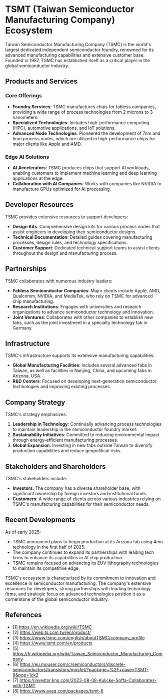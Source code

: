 # TSMT (Taiwan Semiconductor Manufacturing Company) Ecosystem

Taiwan Semiconductor Manufacturing Company (TSMC) is the world's largest dedicated independent semiconductor foundry, renowned for its advanced manufacturing capabilities and extensive customer base. Founded in 1987, TSMC has established itself as a critical player in the global semiconductor industry.

## Products and Services

### Core Offerings
- **Foundry Services**: TSMC manufactures chips for fabless companies, providing a wide range of process technologies from 2 microns to 3 nanometers.
- **Specialized Technologies**: Includes high-performance computing (HPC), automotive applications, and IoT solutions.
- **Advanced Node Technologies**: Pioneered the development of 7nm and 5nm process nodes, which are utilized in high-performance chips for major clients like Apple and AMD.

### Edge AI Solutions
- **AI Accelerators**: TSMC produces chips that support AI workloads, enabling customers to implement machine learning and deep learning applications at the edge.
- **Collaboration with AI Companies**: Works with companies like NVIDIA to manufacture GPUs optimized for AI processing.

## Developer Resources

TSMC provides extensive resources to support developers:
- **Design Kits**: Comprehensive design kits for various process nodes that assist engineers in developing their semiconductor designs.
- **Technical Documentation**: Detailed guides covering manufacturing processes, design rules, and technology specifications.
- **Customer Support**: Dedicated technical support teams to assist clients throughout the design and manufacturing process.

## Partnerships

TSMC collaborates with numerous industry leaders:
- **Fabless Semiconductor Companies**: Major clients include Apple, AMD, Qualcomm, NVIDIA, and MediaTek, who rely on TSMC for advanced chip manufacturing.
- **Research Institutions**: Engages with universities and research organizations to advance semiconductor technology and innovation.
- **Joint Ventures**: Collaborates with other companies to establish new fabs, such as the joint investment in a specialty technology fab in Germany.

## Infrastructure

TSMC's infrastructure supports its extensive manufacturing capabilities:
- **Global Manufacturing Facilities**: Includes several advanced fabs in Taiwan, as well as facilities in Nanjing, China, and upcoming fabs in Arizona, USA.
- **R&D Centers**: Focused on developing next-generation semiconductor technologies and improving existing processes.

## Company Strategy

TSMC's strategy emphasizes:
1. **Leadership in Technology**: Continually advancing process technologies to maintain leadership in the semiconductor foundry market.
2. **Sustainability Initiatives**: Committed to reducing environmental impact through energy-efficient manufacturing processes.
3. **Global Expansion**: Investing in new fabs outside Taiwan to diversify production capabilities and reduce geopolitical risks.

## Stakeholders and Shareholders

TSMC's stakeholders include:
- **Investors**: The company has a diverse shareholder base, with significant ownership by foreign investors and institutional funds.
- **Customers**: A wide range of clients across various industries relying on TSMC's manufacturing capabilities for their semiconductor needs.

## Recent Developments

As of early 2025:
- TSMC announced plans to begin production at its Arizona fab using 4nm technology in the first half of 2025.
- The company continues to expand its partnerships with leading tech firms to enhance its capabilities in AI chip production.
- TSMC remains focused on advancing its EUV lithography technologies to maintain its competitive edge.

TSMC's ecosystem is characterized by its commitment to innovation and excellence in semiconductor manufacturing. The company's extensive resources for developers, strong partnerships with leading technology firms, and strategic focus on advanced technologies position it as a cornerstone of the global semiconductor industry.

## References

- [1] https://en.wikipedia.org/wiki/TSMC
- [2] https://web.ts.com.tw/en/product/
- [3] https://www.tsmc.com/english/aboutTSMC/company_profile
- [4] https://www.tsmt.com/en/products
- [5] https://fr.wikipedia.org/wiki/Taiwan_Semiconductor_Manufacturing_Company
- [6] https://eu.mouser.com/c/semiconductors/discrete-semiconductors/transistors/mosfet/?package+%2F+case=TSMT-8&pop=1ck2
- [7] https://investor.kns.com/2023-08-08-Kulicke-Soffa-Collaborates-with-TSMT
- [8] https://www.avaq.com/packages/tsmt-8

